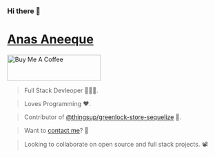 ### Hi there 👋

# [Anas Aneeque](https://github.com/Anasnew99)


<a href="https://www.buymeacoffee.com/anasnew99" target="_blank"><img src="https://cdn.buymeacoffee.com/buttons/v2/default-yellow.png" alt="Buy Me A Coffee" style="height: 60px !important;width: 217px !important;" ></a>


> Full Stack Devleoper 🧑🏻‍🏫.

> Loves Programming ❤️.

> Contributor of [@thingsup/greenlock-store-sequelize](https://github.com/thingsup/greenlock-sql-manager) 🛂.

> Want to [contact me](mailto:anasnew99@gmail.com)? 📧

> Looking to collaborate on open source and full stack projects. 📽️


